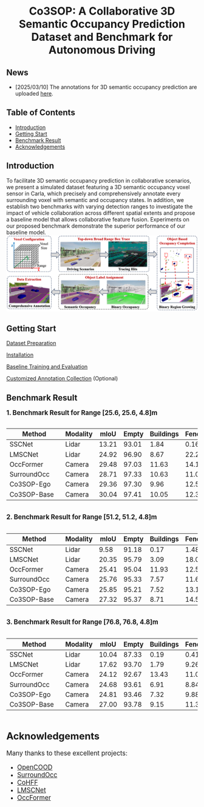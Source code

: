 

# <center> Co3SOP: A Collaborative 3D Semantic Occupancy Prediction Dataset and Benchmark for Autonomous Driving

## News
- [2025/03/10] The annotations for 3D semantic occupancy prediction are uploaded [here](https://huggingface.co/datasets/WuHanlin1997/Co3SOP/tree/main).

## Table of Contents
- [Introduction](#introduction)
- [Getting Start](#getting-start)
- [Benchmark Result](#benchmark-result)
- [Acknowledgements](#acknowledgements)

## Introduction
To facilitate 3D semantic occupancy prediction in collaborative scenarios, we present a simulated dataset featuring a 3D semantic occupancy voxel sensor in Carla, which precisely and comprehensively annotate every surrounding voxel with semantic and occupancy states. In addition, we establish two benchmarks with varying detection ranges to investigate the impact of vehicle collaboration across different spatial extents and propose a baseline model that allows collaborative feature fusion. Experiments on our proposed benchmark demonstrate the superior performance of our baseline model.
![Overview](Figures/Annotating.png)

## Getting Start

[Dataset Preparation](Docs/DatasetPreparation.md)

[Installation](Docs/Installation.md)

[Baseline Training and Evaluation](Docs/Baseline.md)

[Customized Annotation Collection](Docs/AnnotationCollection.md) (Optional)

## Benchmark Result 

**<big> 1. Benchmark Result for Range [25.6, 25.6, 4.8]m**
<div style="overflow-x: auto;">

| Method <div style="width:130px"> | Modality | mIoU | Empty | Buildings | Fences | Other | Pedestrians | Poles | Roadlines | Roads | Sidewalks | Vegetation | Vehicles | Walls | Trafficsigns | Sky | Ground | Bridge | Railtrack | Guardrail | Trafficlight | Static | Dynamic | Water | Terrain | Unlabeled |
|----------|----------|----------|----------|----------|----------|----------|----------|----------|----------|----------|----------|----------|----------|----------|----------|----------|----------|----------|----------|----------|----------|----------|----------|----------|----------|----------|
| SSCNet  | Lidar   |  13.21 | 93.01 | 1.84 | 0.16 | 0.00 | 0.00 | 3.60 | 0.00 | 0.23 | 19.22 | 41.43 | 71.73 | 0.26 | 0.00 | 0.00 | 37.73 | 0.00 | 0.00 | 8.22 | 0.25 | 3.68 | 0.07 | 0.00 | 26.41 | 9.26 |
| LMSCNet | Lidar | 24.92 | 96.90 | 8.67 | 22.27 | 0.00 | 0.00 | 29.57 | 2.57 | 86.70 | 42.24 | 43.77 | 85.35 | 9.97 | 18.19 | 0.00 | 62.68 | 0.00 | 0.00 | 12.02 | 0.00 | 18.39 | 1.57 | 0.00 | 36.11 | 21.16 |
| OccFormer  | Camera  | 29.48 | 97.03 | 11.63 |14.17 | 0.00 | 0.00 | 19.67 |39.64 | 87.40 | 45.32 | 42.78 | 75.7 | 13.41 | 9.73 | 0.00 | 67.08 | 0.00 | 0.00 | 35.53 | 5.43 | 16.14 | 1.82 | 0.00 | 86.95 | 38.01 |
| SurroundOcc  | Camera  |  28.71 | 97.33 | 10.63 | 11.06 | 0.00 | 0.00 | 17.22 | 26.78 | 86.87 | 46.61 | 44.92 | 75.95 | 12.37 | 17.27 | 0.00 | 53.80 | 0.00 | 0.00 | 48.49 | 2.11 | 12.86 | 2.89 | 0.00 | 76.58 | 45.44 |
| Co3SOP-Ego |Camera|29.36|97.30|9.96|12.56|0.01|0.00|18.73|36.19|88.53|44.69|45.51|77.53|11.13|11.10|0.00|55.08|0.00|0.00|48.61|1.50|14.61|4.03|0.00|82.49|45.26|
| Co3SOP-Base |Camera|30.04|97.41|10.05|12.37|0.00|0.00|20.02|38.43|89.24|46.12|46.36|80.55|12.11|11.16|0.00|55.84|0.00|0.00|53.23|1.27|14.71|3.68|0.00|82.93|45.53|
</div>

**2. Benchmark Result for Range [51.2, 51.2, 4.8]m**
<div style="overflow-x: auto;">

| Method <div style="width:130px"> | Modality | mIoU | Empty | Buildings | Fences | Other | Pedestrians | Poles | Roadlines | Roads | Sidewalks | Vegetation | Vehicles | Walls | Trafficsigns | Sky | Ground | Bridge | Railtrack | Guardrail | Trafficlight | Static | Dynamic | Water | Terrain | Unlabeled |
|----------|----------|----------|----------|----------|----------|----------|----------|----------|----------|----------|----------|----------|----------|----------|----------|----------|----------|----------|----------|----------|----------|----------|----------|----------|----------|----------|
| SSCNet  | Lidar   |  9.58 | 91.18 | 0.17 | 1.48 | 0.00 | 0.00 | 0.14 | 0.16 | 25.88 | 9.57 | 30.89 | 48.09 | 0.49 | 0.00 | 0.00 | 0.08 | 0.03 | 0.00 | 12.72 | 0.00 | 0.94 | 3.09 | 0.00 | 2.74 | 2.31 |
| LMSCNet | Lidar | 20.35 | 95.79 | 3.09 | 18.01 | 0.00 | 0.00 | 24.95 | 0.57 | 75.84 | 48.66 | 34.90 | 75.63 | 10.39 | 0.02 | 0.00 | 31.81 | 0.00 | 0.00 | 6.07 | 0.00 | 4.37 | 0.04 | 0.00 | 36.93 | 21.47 |
| OccFormer  | Camera  |  25.41 | 95.04 | 11.93 | 12.57 | 0.35 | 0.00 | 12.62 | 22.10 | 75.30 | 51.41 | 39.77 | 51.26 | 15.53 | 7.68 | 0.00 | 57.79 | 2.95 | 0.00 | 41.41 | 3.75 | 11.61 | 7.10 | 0.00 | 53.91 | 35.83 |
| SurroundOcc  | Camera  |  25.76 | 95.33 | 7.57 | 11.60 | 1.77 | 0.00 | 13.51 | 22.13 | 79.53 | 45.23 | 35.60 | 52.34 | 12.92 | 11.72 | 0.00 | 52.90 | 2.32 | 0.00 | 42.17 | 2.03 | 10.08 | 6.46 | 0.00 | 75.08 | 37.88 |
| Co3SOP-Ego|Camera|25.85|95.21|7.52|13.18|1.36|0.00|10.91|24.78|78.95|43.38|35.72|54.02|13.13|10.35|0.00|54.45|2.17|0.00|38.22|3.25|11.70|8.45|0.00|75.21|38.53|
| Co3SOP-Base|Camera|27.32|95.37|8.71|14.53|0.09|0.00|15.11|28.56|79.05|44.51|37.00|64.42|13.20|9.89|0.00|55.63|2.36|0.00|51.47|2.45|11.74|6.99|0.00|77.46|37.18|

</div>

**3. Benchmark Result for Range [76.8, 76.8, 4.8]m**
<div style="overflow-x: auto;">

| Method <div style="width:130px"> | Modality | mIoU | Empty | Buildings | Fences | Other | Pedestrians | Poles | Roadlines | Roads | Sidewalks | Vegetation | Vehicles | Walls | Trafficsigns | Sky | Ground | Bridge | Railtrack | Guardrail | Trafficlight | Static | Dynamic | Water | Terrain | Unlabeled |
|----------|----------|----------|----------|----------|----------|----------|----------|----------|----------|----------|----------|----------|----------|----------|----------|----------|----------|----------|----------|----------|----------|----------|----------|----------|----------|----------|
| SSCNet  | Lidar   |  10.04 | 87.33 | 0.19 | 0.41 | 16.18 | 0.00 | 0.00 | 0.00 | 0.14 | 20.28 | 22.91 | 39.35 | 0.18 | 0.00 | 0.00 | 22.18 | 0.07 | 0.00 | 10.21 | 0.00 | 3.40 | 0.62 | 0.00 | 17.01 | 0.53 |
| LMSCNet | Lidar | 17.62 | 93.70 | 1.79 | 9.26 | 0.00 | 0.00 | 17.92 | 0.00 | 67.99 | 53.27 | 23.91 | 62.94 | 10.08 | 0.04 | 0.00 | 20.59 | 0.00 | 0.00 | 3.37 | 0.00 | 2.82 | 0.00 | 0.00 | 33.43 | 21.72 |
| OccFormer  | Camera  |  24.12 | 92.67 | 13.43 | 11.04 | 2.74 | 0.00 | 10.17 | 15.53 | 73.69 | 59.51 | 35.30 | 33.35 | 11.55 | 2.49 | 0.00 | 64.75 | 5.45 | 0.00 | 36.90 | 0.11 | 13.44 | 9.11 | 0.00 | 53.05 | 34.63 |
| SurroundOcc  | Camera  |  24.68 | 93.61 | 6.91 | 8.84 | 12.50 | 0.00 | 4.78 | 14.09 | 74.87 | 55.30 | 29.08 | 29.20 | 10.03 | 6.23 | 0.00 | 64.77 | 3.74 | 0.00 | 39.65 |1.10 | 10.22 | 8.33 | 0.00 | 75.08 | 44.03 |
| Co3SOP-Ego|Camera|24.81|93.46|7.32|9.88|12.04|0.00|4.29|14.55|75.54|53.53|31.18|34.32|10.54|7.41|0.00|62.58|4.02|0.00|40.02|2.18|11.18|8.80|0.00|71.54|41.13|
| Co3SOP-Base|Camera|27.00|93.78|9.15|11.38|6.83|0.00|7.12|16.08|80.28|55.47|34.26|50.98|12.70|10.02|0.00|68.88|4.39|0.00|44.89|2.42|13.16|9.48|0.00|74.43|42.44|

</div>



## Acknowledgements
Many thanks to these excellent projects:
- [OpenCOOD](https://github.com/DerrickXuNu/OpenCOOD)
- [SurroundOcc](https://github.com/weiyithu/SurroundOcc)
- [CoHFF](https://github.com/rruisong/CoHFF)
- [LMSCNet](https://github.com/astra-vision/LMSCNet)
- [OccFormer](https://github.com/DerrickXuNu/OpenCOOD)